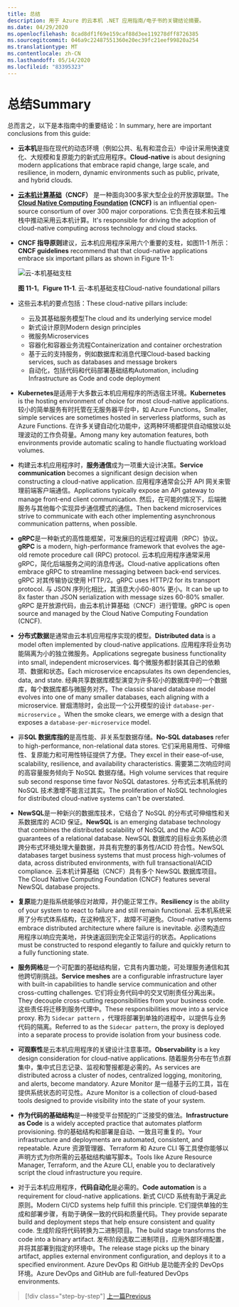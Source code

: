 ```yaml
---
title: 总结
description: 用于 Azure 的云本机 .NET 应用指南/电子书的关键结论摘要。
ms.date: 04/29/2020
ms.openlocfilehash: 8cad8df1f69e159caf88d3ee119278dff8726385
ms.sourcegitcommit: 046a9c22487551360e20ec39fc21eef99820a254
ms.translationtype: MT
ms.contentlocale: zh-CN
ms.lasthandoff: 05/14/2020
ms.locfileid: "83395323"
---
```

# <a name="summary"></a><span data-ttu-id="976e5-103">总结</span><span class="sxs-lookup"><span data-stu-id="976e5-103">Summary</span></span>

<span data-ttu-id="976e5-104">总而言之，以下是本指南中的重要结论：</span><span class="sxs-lookup"><span data-stu-id="976e5-104">In summary, here are important conclusions from this guide:</span></span>

- <span data-ttu-id="976e5-105">**云本机**是指在现代的动态环境（例如公共、私有和混合云）中设计采用快速变化、大规模和复原能力的新式应用程序。</span><span class="sxs-lookup"><span data-stu-id="976e5-105">**Cloud-native** is about designing modern applications that embrace rapid change, large scale, and resilience, in modern, dynamic environments such as public, private, and hybrid clouds.</span></span>

- <span data-ttu-id="976e5-106">**[云本机计算基础](https://www.cncf.io/)（CNCF）** 是一种面向300多家大型企业的开放源联盟。</span><span class="sxs-lookup"><span data-stu-id="976e5-106">The **[Cloud Native Computing Foundation](https://www.cncf.io/) (CNCF)** is an influential open-source consortium of over 300 major corporations.</span></span> <span data-ttu-id="976e5-107">它负责在技术和云堆栈中推动采用云本机计算。</span><span class="sxs-lookup"><span data-stu-id="976e5-107">It's responsible for driving the adoption of cloud-native computing across technology and cloud stacks.</span></span>

- <span data-ttu-id="976e5-108">**CNCF 指导原则**建议，云本机应用程序采用六个重要的支柱，如图11-1 所示：</span><span class="sxs-lookup"><span data-stu-id="976e5-108">**CNCF guidelines** recommend that that cloud-native applications embrace six important pillars as shown in Figure 11-1:</span></span>

  ![云-本机基础支柱](./media/cloud-native-foundational-pillars.png)

  <span data-ttu-id="976e5-110">**图 11-1**。</span><span class="sxs-lookup"><span data-stu-id="976e5-110">**Figure 11-1**.</span></span> <span data-ttu-id="976e5-111">云-本机基础支柱</span><span class="sxs-lookup"><span data-stu-id="976e5-111">Cloud-native foundational pillars</span></span>

- <span data-ttu-id="976e5-112">这些云本机的要点包括：</span><span class="sxs-lookup"><span data-stu-id="976e5-112">These cloud-native pillars include:</span></span>
  - <span data-ttu-id="976e5-113">云及其基础服务模型</span><span class="sxs-lookup"><span data-stu-id="976e5-113">The cloud and its underlying service model</span></span>
  - <span data-ttu-id="976e5-114">新式设计原则</span><span class="sxs-lookup"><span data-stu-id="976e5-114">Modern design principles</span></span>
  - <span data-ttu-id="976e5-115">微服务</span><span class="sxs-lookup"><span data-stu-id="976e5-115">Microservices</span></span>
  - <span data-ttu-id="976e5-116">容器化和容器业务流程</span><span class="sxs-lookup"><span data-stu-id="976e5-116">Containerization and container orchestration</span></span>
  - <span data-ttu-id="976e5-117">基于云的支持服务，例如数据库和消息代理</span><span class="sxs-lookup"><span data-stu-id="976e5-117">Cloud-based backing services, such as databases and message brokers</span></span>
  - <span data-ttu-id="976e5-118">自动化，包括代码和代码部署基础结构</span><span class="sxs-lookup"><span data-stu-id="976e5-118">Automation, including Infrastructure as Code and code deployment</span></span>

- <span data-ttu-id="976e5-119">**Kubernetes**是适用于大多数云本机应用程序的所选宿主环境。</span><span class="sxs-lookup"><span data-stu-id="976e5-119">**Kubernetes** is the hosting environment of choice for most cloud-native applications.</span></span> <span data-ttu-id="976e5-120">较小的简单服务有时托管在无服务器平台中，如 Azure Functions。</span><span class="sxs-lookup"><span data-stu-id="976e5-120">Smaller, simple services are sometimes hosted in serverless platforms, such as Azure Functions.</span></span> <span data-ttu-id="976e5-121">在许多关键自动化功能中，这两种环境都提供自动缩放以处理波动的工作负荷量。</span><span class="sxs-lookup"><span data-stu-id="976e5-121">Among many key automation features, both environments provide automatic scaling to handle fluctuating workload volumes.</span></span>

- <span data-ttu-id="976e5-122">构建云本机应用程序时，**服务通信**成为一项重大设计决策。</span><span class="sxs-lookup"><span data-stu-id="976e5-122">**Service communication** becomes a significant design decision when constructing a cloud-native application.</span></span> <span data-ttu-id="976e5-123">应用程序通常会公开 API 网关来管理前端客户端通信。</span><span class="sxs-lookup"><span data-stu-id="976e5-123">Applications typically expose an API gateway to manage front-end client communication.</span></span> <span data-ttu-id="976e5-124">然后，在可能的情况下，后端微服务与其他每个实现异步通信模式的通信。</span><span class="sxs-lookup"><span data-stu-id="976e5-124">Then backend microservices strive to communicate with each other implementing asynchronous communication patterns, when possible.</span></span>

- <span data-ttu-id="976e5-125">**gRPC**是一种新式的高性能框架，可发展旧的远程过程调用（RPC）协议。</span><span class="sxs-lookup"><span data-stu-id="976e5-125">**gRPC** is a modern, high-performance framework that evolves the age-old remote procedure call (RPC) protocol.</span></span> <span data-ttu-id="976e5-126">云本机应用程序通常采用 gRPC，简化后端服务之间的消息传送。</span><span class="sxs-lookup"><span data-stu-id="976e5-126">Cloud-native applications often embrace gRPC to streamline messaging between back-end services.</span></span> <span data-ttu-id="976e5-127">gRPC 对其传输协议使用 HTTP/2。</span><span class="sxs-lookup"><span data-stu-id="976e5-127">gRPC uses HTTP/2 for its transport protocol.</span></span> <span data-ttu-id="976e5-128">与 JSON 序列化相比，其消息大小60-80% 更小。</span><span class="sxs-lookup"><span data-stu-id="976e5-128">It can be up to 8x faster than JSON serialization with message sizes 60-80% smaller.</span></span> <span data-ttu-id="976e5-129">gRPC 是开放源代码，由云本机计算基础（CNCF）进行管理。</span><span class="sxs-lookup"><span data-stu-id="976e5-129">gRPC is open source and managed by the Cloud Native Computing Foundation (CNCF).</span></span>

- <span data-ttu-id="976e5-130">**分布式数据**是通常由云本机应用程序实现的模型。</span><span class="sxs-lookup"><span data-stu-id="976e5-130">**Distributed data** is a model often implemented by cloud-native applications.</span></span> <span data-ttu-id="976e5-131">应用程序将业务功能隔离为小的独立微服务。</span><span class="sxs-lookup"><span data-stu-id="976e5-131">Applications segregate business functionality into small, independent microservices.</span></span> <span data-ttu-id="976e5-132">每个微服务都封装其自己的依赖项、数据和状态。</span><span class="sxs-lookup"><span data-stu-id="976e5-132">Each microservice encapsulates its own dependencies, data, and state.</span></span> <span data-ttu-id="976e5-133">经典共享数据库模型演变为许多较小的数据库中的一个数据库，每个数据库都与微服务对齐。</span><span class="sxs-lookup"><span data-stu-id="976e5-133">The classic shared database model evolves into one of many smaller databases, each aligning with a microservice.</span></span> <span data-ttu-id="976e5-134">冒烟清除时，会出现一个公开模型的设计 `database-per-microservice` 。</span><span class="sxs-lookup"><span data-stu-id="976e5-134">When the smoke clears, we emerge with a design that exposes a `database-per-microservice` model.</span></span>

- <span data-ttu-id="976e5-135">非**SQL 数据库指的**是高性能、非关系型数据存储。</span><span class="sxs-lookup"><span data-stu-id="976e5-135">**No-SQL databases** refer to high-performance, non-relational data stores.</span></span> <span data-ttu-id="976e5-136">它们采用易用性、可伸缩性、复原能力和可用性特征提供了方便。</span><span class="sxs-lookup"><span data-stu-id="976e5-136">They excel in their ease-of-use, scalability, resilience, and availability characteristics.</span></span> <span data-ttu-id="976e5-137">需要第二次响应时间的高容量服务倾向于 NoSQL 数据存储。</span><span class="sxs-lookup"><span data-stu-id="976e5-137">High volume services that require sub second response time favor NoSQL datastores.</span></span> <span data-ttu-id="976e5-138">分布式云本机系统的 NoSQL 技术激增不能言过其实。</span><span class="sxs-lookup"><span data-stu-id="976e5-138">The proliferation of NoSQL technologies for distributed cloud-native systems can't be overstated.</span></span>

- <span data-ttu-id="976e5-139">**NewSQL**是一种新兴的数据库技术，它结合了 NoSQL 的分布式可伸缩性和关系数据库的 ACID 保证。</span><span class="sxs-lookup"><span data-stu-id="976e5-139">**NewSQL** is an emerging database technology that combines the distributed scalability of NoSQL and the ACID guarantees of a relational database.</span></span> <span data-ttu-id="976e5-140">NewSQL 数据库的目标业务系统必须跨分布式环境处理大量数据，并具有完整的事务性/ACID 符合性。</span><span class="sxs-lookup"><span data-stu-id="976e5-140">NewSQL databases target business systems that must process high-volumes of data, across distributed environments, with full transactional/ACID compliance.</span></span> <span data-ttu-id="976e5-141">云本机计算基础（CNCF）具有多个 NewSQL 数据库项目。</span><span class="sxs-lookup"><span data-stu-id="976e5-141">The Cloud Native Computing Foundation (CNCF) features several NewSQL database projects.</span></span>

- <span data-ttu-id="976e5-142">**复原**能力是指系统能够应对故障，并仍能正常工作。</span><span class="sxs-lookup"><span data-stu-id="976e5-142">**Resiliency** is the ability of your system to react to failure and still remain functional.</span></span> <span data-ttu-id="976e5-143">云本机系统采用了分布式体系结构，在这种情况下，故障不可避免。</span><span class="sxs-lookup"><span data-stu-id="976e5-143">Cloud-native systems embrace distributed architecture where failure is inevitable.</span></span> <span data-ttu-id="976e5-144">必须构造应用程序以响应完美地，并快速返回到完全正常运行的状态。</span><span class="sxs-lookup"><span data-stu-id="976e5-144">Applications must be constructed to respond elegantly to failure and quickly return to a fully functioning state.</span></span>

- <span data-ttu-id="976e5-145">**服务网格**是一个可配置的基础结构层，它具有内置功能，可处理服务通信和其他跨切削挑战。</span><span class="sxs-lookup"><span data-stu-id="976e5-145">**Service meshes** are a configurable infrastructure layer with built-in capabilities to handle service communication and other cross-cutting challenges.</span></span> <span data-ttu-id="976e5-146">它们将业务代码中的交叉切削责任分离出来。</span><span class="sxs-lookup"><span data-stu-id="976e5-146">They decouple cross-cutting responsibilities from your business code.</span></span> <span data-ttu-id="976e5-147">这些责任将迁移到服务代理中。</span><span class="sxs-lookup"><span data-stu-id="976e5-147">These responsibilities move into a service proxy.</span></span> <span data-ttu-id="976e5-148">称为 `Sidecar pattern` ，代理将部署到单独的进程中，以提供与业务代码的隔离。</span><span class="sxs-lookup"><span data-stu-id="976e5-148">Referred to as the `Sidecar pattern`, the proxy is deployed into a separate process to provide isolation from your business code.</span></span>

- <span data-ttu-id="976e5-149">**可观察性**是云本机应用程序的关键设计注意事项。</span><span class="sxs-lookup"><span data-stu-id="976e5-149">**Observability** is a key design consideration for cloud-native applications.</span></span> <span data-ttu-id="976e5-150">随着服务分布在节点群集中，集中式日志记录、监视和警报都是必需的。</span><span class="sxs-lookup"><span data-stu-id="976e5-150">As services are distributed across a cluster of nodes, centralized logging, monitoring, and alerts, become mandatory.</span></span> <span data-ttu-id="976e5-151">Azure Monitor 是一组基于云的工具，旨在提供系统状态的可见性。</span><span class="sxs-lookup"><span data-stu-id="976e5-151">Azure Monitor is a collection of cloud-based tools designed to provide visibility into the state of your system.</span></span>

- <span data-ttu-id="976e5-152">**作为代码的基础结构**是一种接受平台预配的广泛接受的做法。</span><span class="sxs-lookup"><span data-stu-id="976e5-152">**Infrastructure as Code** is a widely accepted practice that automates platform provisioning.</span></span> <span data-ttu-id="976e5-153">你的基础结构和部署是自动、一致且可重复的。</span><span class="sxs-lookup"><span data-stu-id="976e5-153">Your infrastructure and deployments are automated, consistent, and repeatable.</span></span> <span data-ttu-id="976e5-154">Azure 资源管理器、Terraform 和 Azure CLI 等工具使你能够以声明方式为你所需的云基础结构编写脚本。</span><span class="sxs-lookup"><span data-stu-id="976e5-154">Tools like Azure Resource Manager, Terraform, and the Azure CLI, enable you to declaratively script the cloud infrastructure you require.</span></span>

- <span data-ttu-id="976e5-155">对于云本机应用程序，**代码自动化**是必需的。</span><span class="sxs-lookup"><span data-stu-id="976e5-155">**Code automation** is a requirement for cloud-native applications.</span></span> <span data-ttu-id="976e5-156">新式 CI/CD 系统有助于满足此原则。</span><span class="sxs-lookup"><span data-stu-id="976e5-156">Modern CI/CD systems help fulfill this principle.</span></span> <span data-ttu-id="976e5-157">它们提供单独的生成和部署步骤，有助于确保一致的代码和质量代码。</span><span class="sxs-lookup"><span data-stu-id="976e5-157">They provide separate build and deployment steps that help ensure consistent and quality code.</span></span> <span data-ttu-id="976e5-158">生成阶段将代码转换为二进制项目。</span><span class="sxs-lookup"><span data-stu-id="976e5-158">The build stage transforms the code into a binary artifact.</span></span> <span data-ttu-id="976e5-159">发布阶段选取二进制项目，应用外部环境配置，并将其部署到指定的环境中。</span><span class="sxs-lookup"><span data-stu-id="976e5-159">The release stage picks up the binary artifact, applies external environment configuration, and deploys it to a specified environment.</span></span> <span data-ttu-id="976e5-160">Azure DevOps 和 GitHub 是功能齐全的 DevOps 环境。</span><span class="sxs-lookup"><span data-stu-id="976e5-160">Azure DevOps and GitHub are full-featured DevOps environments.</span></span>

>[!div class="step-by-step"]
>[<span data-ttu-id="976e5-161">上一篇</span><span class="sxs-lookup"><span data-stu-id="976e5-161">Previous</span></span>](application-bundles.md)
